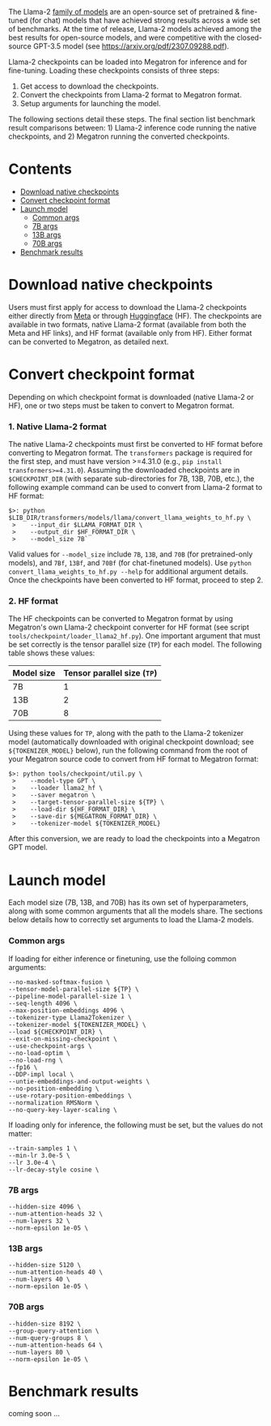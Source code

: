 The Llama-2 [family of models](https://ai.meta.com/llama/) are an open-source set of pretrained & fine-tuned (for chat) models that have achieved strong results across a wide set of benchmarks. At the time of release, Llama-2 models achieved among the best results for open-source models, and were competitive with the closed-source GPT-3.5 model (see https://arxiv.org/pdf/2307.09288.pdf).

Llama-2 checkpoints can be loaded into Megatron for inference and for fine-tuning. Loading these checkpoints consists of three steps:

1. Get access to download the checkpoints.
2. Convert the checkpoints from Llama-2 format to Megatron format.
3. Setup arguments for launching the model.

The following sections detail these steps. The final section list benchmark result comparisons between: 1) Llama-2 inference code running the native checkpoints, and 2) Megatron running the converted checkpoints.

# Contents
  * [Download native checkpoints](#download-native-checkpoints)
  * [Convert checkpoint format](#convert-checkpoint-format)
  * [Launch model](#launch-model)
    * [Common args](#common-args)
    * [7B args](#7b-args)
    * [13B args](#13b-args)
    * [70B args](#70b-args)
  * [Benchmark results](#benchmark-results)

# Download native checkpoints

Users must first apply for access to download the Llama-2 checkpoints either directly from [Meta](https://ai.meta.com/resources/models-and-libraries/llama-downloads/) or through [Huggingface](https://huggingface.co/docs/transformers/main/model_doc/llama2) (HF). The checkpoints are available in two formats, native Llama-2 format (available from both the Meta and HF links), and HF format (available only from HF). Either format can be converted to Megatron, as detailed next.

# Convert checkpoint format

Depending on which checkpoint format is downloaded (native Llama-2 or HF), one or two steps must be taken to convert to Megatron format.

### 1. Native Llama-2 format

The native Llama-2 checkpoints must first be converted to HF format before converting to Megatron format. The `transformers` package is required for the first step, and must have version >=4.31.0 (e.g., `pip install transformers>=4.31.0`). Assuming the downloaded checkpoints are in `$CHECKPOINT_DIR` (with separate sub-directories for 7B, 13B, 70B, etc.), the following example command can be used to convert from Llama-2 format to HF format:

```
$>: python $LIB_DIR/transformers/models/llama/convert_llama_weights_to_hf.py \
 >    --input_dir $LLAMA_FORMAT_DIR \
 >    --output_dir $HF_FORMAT_DIR \
 >    --model_size 7B`
```

Valid values for `--model_size` include `7B`, `13B`, and `70B` (for pretrained-only models), and `7Bf`, `13Bf`, and `70Bf` (for chat-finetuned models). Use `python convert_llama_weights_to_hf.py --help` for additional argument details. Once the checkpoints have been converted to HF format, proceed to step 2.

### 2. HF format

The HF checkpoints can be converted to Megatron format by using Megatron's own Llama-2 checkpoint converter for HF format (see script `tools/checkpoint/loader_llama2_hf.py`). One important argument that must be set correctly is the tensor parallel size (`TP`) for each model. The following table shows these values:

| Model size | Tensor parallel size (`TP`) |
| ---------- | --------------------------- |
|  7B        | 1                           |
| 13B        | 2                           |
| 70B        | 8                           |

Using these values for `TP`, along with the path to the Llama-2 tokenizer model (automatically downloaded with original checkpoint download; see `${TOKENIZER_MODEL}` below), run the following command from the root of your Megatron source code to convert from HF format to Megatron format:

```
$>: python tools/checkpoint/util.py \
 >    --model-type GPT \
 >    --loader llama2_hf \
 >    --saver megatron \
 >    --target-tensor-parallel-size ${TP} \
 >    --load-dir ${HF_FORMAT_DIR} \
 >    --save-dir ${MEGATRON_FORMAT_DIR} \
 >    --tokenizer-model ${TOKENIZER_MODEL}
```

After this conversion, we are ready to load the checkpoints into a Megatron GPT model.

# Launch model

Each model size (7B, 13B, and 70B) has its own set of hyperparameters, along with some common arguments that all the models share. The sections below details how to correctly set arguments to load the Llama-2 models.

### Common args

If loading for either inference or finetuning, use the folloing common arguments:

```
--no-masked-softmax-fusion \
--tensor-model-parallel-size ${TP} \
--pipeline-model-parallel-size 1 \
--seq-length 4096 \
--max-position-embeddings 4096 \
--tokenizer-type Llama2Tokenizer \
--tokenizer-model ${TOKENIZER_MODEL} \
--load ${CHECKPOINT_DIR} \
--exit-on-missing-checkpoint \
--use-checkpoint-args \
--no-load-optim \
--no-load-rng \
--fp16 \
--DDP-impl local \
--untie-embeddings-and-output-weights \
--no-position-embedding \
--use-rotary-position-embeddings \
--normalization RMSNorm \
--no-query-key-layer-scaling \
```

If loading only for inference, the following must be set, but the values do not matter:

```
--train-samples 1 \
--min-lr 3.0e-5 \
--lr 3.0e-4 \
--lr-decay-style cosine \
```

### 7B args

```
--hidden-size 4096 \
--num-attention-heads 32 \
--num-layers 32 \
--norm-epsilon 1e-05 \
```

### 13B args

```
--hidden-size 5120 \
--num-attention-heads 40 \
--num-layers 40 \
--norm-epsilon 1e-05 \
```

### 70B args

```
--hidden-size 8192 \
--group-query-attention \
--num-query-groups 8 \
--num-attention-heads 64 \
--num-layers 80 \
--norm-epsilon 1e-05 \
```

# Benchmark results

coming soon ...
